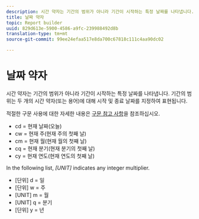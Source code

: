 ```yaml
---
description: 시간 약자는 기간의 범위가 아니라 기간이 시작하는 특정 날짜를 나타냅니다. 기간의 범위는 두 개의 시간 약자(또는 용어)에 대해 시작 및 종료 날짜를 지정하여 표현됩니다.
title: 날짜 약자
topic: Report builder
uuid: 829d613e-5900-4586-a9fc-239988492d8b
translation-type: tm+mt
source-git-commit: 99ee24efaa517e8da700c67818c111c4aa90dc02

---
```



# 날짜 약자

시간 약자는 기간의 범위가 아니라 기간이 시작하는 특정 날짜를 나타냅니다. 기간의 범위는 두 개의 시간 약자(또는 용어)에 대해 시작 및 종료 날짜를 지정하여 표현됩니다.

적절한 구문 사용에 대한 자세한 내용은 [구문 참고 사항](/help/analyze/report-builder/data-requests/configuring-report-dates/c-customized-date-expressions/examples-of-date-ranges-using-customized-expressions.md#section_555D6563B2D94FA3BDD801DC0B8C289D)을 참조하십시오.

* cd = 현재 날짜(오늘)
* cw = 현재 주(현재 주의 첫째 날)
* cm = 현재 월(현재 월의 첫째 날)
* cq = 현재 분기(현재 분기의 첫째 날)
* cy = 현재 연도(현재 연도의 첫째 날)

In the following list, *[UNIT]* indicates any integer multiplier.

* [단위] d = 일
* [단위] w = 주
* [UNIT] m = 월
* [UNIT] q = 분기
* [단위] y = 년
